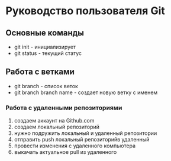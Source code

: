 # Руководство пользователя Git
## Основные команды
* git init - инициализирует
* git status - текущий статус
## Работа с ветками
* git branch - список веток
* git branch branch name - создает новую ветку с именем
### Работа с удаленными репозиториями
1. создаем аккаунт на Github.com
2. создаем локальный репозиторий
3. нужно подружить локальный и удаленный репозитории
4. отправить push локальный репозиторийв удаленный
5. провести изменения с удаленного компьютера
6. выкачать актуальное pull из удаленного